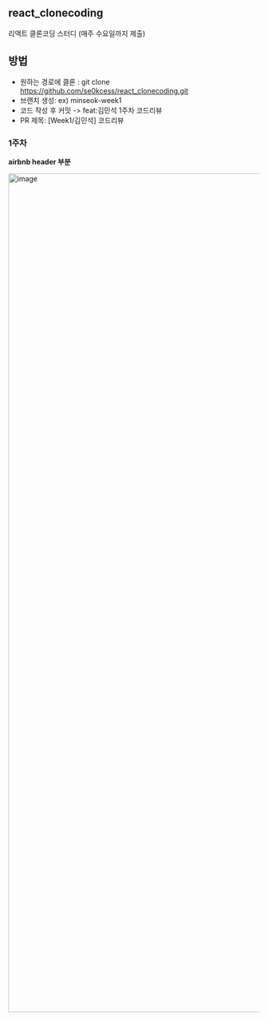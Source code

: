 ## react_clonecoding
리액트 클론코딩 스터디 (매주 수요일까지 제출)

## 방법
- 원하는 경로에 클론 : git clone https://github.com/se0kcess/react_clonecoding.git
- 브랜치 생성: ex) minseok-week1
- 코드 작성 후 커밋 -> feat:김민석 1주차 코드리뷰
- PR 제목: [Week1/김민석] 코드리뷰

### 1주차
**airbnb header 부분**

<img width="1680" alt="image" src="https://github.com/user-attachments/assets/3bb0d60a-dbef-4e4b-a123-54fbc75d548b">
